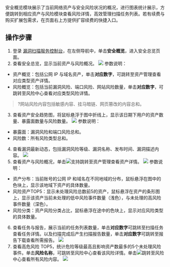 安全概览模块展示了当前网络资产与安全风险状况的概况，进行图表统计展示，方便跳转到相应资产与风险模块查看风险详情，高效管理扫描任务列表。若有续费与购买扩展包需求，在页面右上方提供扩容续费的快捷入口。



## 操作步骤
1. 登录 [漏洞扫描服务控制台](https://console.cloud.tencent.com/vss)，在左侧导航中，单击**安全概览**，进入安全总览页面。
2. 查看安全总览，显示当前资产与风险概况。
![](https://qcloudimg.tencent-cloud.cn/raw/5497975c0ddd14d92ce466e7283e73df.png)
参数说明：
  - 资产概览：包括公网 IP 与域名资产，单击**对应数字**，可跳转至资产管理查看对应类型资产详情。
 -  风险概览：包括当前漏洞风险、端口风险、网站风险数量，单击**对应数字**，可跳转至风险中心查看对应类型风险详情。
>?网站风险内容包括敏感内容、挂马暗链、网页篡改的内容总和。
>
3. 查看资产安全趋势图，将鼠标悬浮于图中折线上，显示该日期下用户的资产数量、暴露面数量与风险数量。
![](https://qcloudimg.tencent-cloud.cn/raw/a83899f2ad1d56b1d3420e04db94dbea.png)
参数说明：
 - 暴露面：漏洞风险和端口风险总和。
 - 风险数：所有风险类型总和。
4. 查看漏洞最新动态，包括漏洞风险等级、漏洞名称、发布时间、漏洞描述内容。
![](https://qcloudimg.tencent-cloud.cn/raw/b97289fac3165daecebc300c1307454f.png)
5. 查看资产与风险概况，单击![](https://qcloudimg.tencent-cloud.cn/raw/2e7d230c211eb90495fbb4748ef0a923.png)支持跳转至资产管理查看资产详情。
![](https://qcloudimg.tencent-cloud.cn/raw/4ce1b45102b71d8b7744e186cfb938e3.png)
参数说明：
  - 资产分布：当前账号的公网 IP 和域名在不同地域的分布，鼠标悬浮在图中的色块上，显示该地域下资产的具体数量。
  - 风险资产TOP5：显示未处理风险总数前5的资产，鼠标悬浮在资产的条形图上，显示该资产当前未处理的低中风险事件数量（浅色），与未处理的高风险事件数量（深色）。
  - 风险分类：资产风险分类占比，鼠标悬浮在途中的色块上，显示对应风险类型的具体数量。
6. 查看任务与报告，展示当前的任务列表数量，单击**对应数字**可跳转至扫描任务查看任务详情。以及扫描完成后产生扫描报告数量，单击**对应数字**可跳转至报告下载查看所需报告。
![](https://qcloudimg.tencent-cloud.cn/raw/43063234cd9e14114010c986043875f7.png)
6. 查看高危风险 TOP5，统计危险等级最高且影响资产数最多的5个未处理风险事件。单击**风险名称**，可跳转至风险中心查看该风险详情。单击![](https://qcloudimg.tencent-cloud.cn/raw/2e7d230c211eb90495fbb4748ef0a923.png)跳转至风险中心查看所有风险内容。
![](https://qcloudimg.tencent-cloud.cn/raw/1145dabf39b9c87dfc9a25dcf4788488.png)
